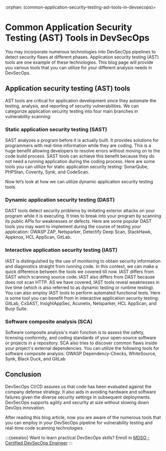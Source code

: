 :orphan:
(common-application-security-testing-ast-tools-in-devsecops)=
# Common Application Security Testing (AST) Tools in DevSecOps
 

You may incorporate numerous technologies into DevSecOps pipelines to detect security flaws at different phases. Application security testing (AST) tools are one example of these technologies. This blog page will provide you various tools that you can utilize for your different analysis needs in DevSecOps.

## Application security testing (AST) tools

AST tools are critical for application development since they automate the testing, analysis, and reporting of security vulnerabilities. We can categorize application security testing into four main branches in vulnerability scanning:

### Static application security testing (SAST)

SAST analyzes a program before it is actually built. It provides solutions for programmers with real-time information while they are coding. This is a huge benefit allowing developers to resolve errors without moving on to the code build process. SAST tools can achieve this benefit because they do not need a running application during the coding process. Here are some tools you can utilize for static application security testing: SonarQube, PHPStan, Coverity, Synk, and CodeScan.

Now let’s look at how we can utilize dynamic application security testing tools.

### Dynamic application security testing (DAST)

DAST tools detect security problems by imitating exterior attacks on your program while it is executing.
It tries to break into your program by scanning its public APIs for weaknesses or defects. Here are some popular DAST tools you may want to implement during the course of testing your application: OWASP ZAP, Netsparker, Detectify Deep Scan, StackHawk, Appknox, HCL AppScan, GitLab.

### Interactive application security testing (IAST)

IAST is distinguished by the use of monitoring to obtain security information and diagnostics straight from running code. In this context, we can make a quick difference between the tools we covered till now. IAST differs from SAST which scanning source code. IAST also differs from DAST because does not scan HTTP. AS we have covered, IAST tools reveal weaknesses in live time (which is also referred to as dynamic testing or runtime testing). You can also employ IAST tools to perform automated functional tests. Here is some tool you can benefit from in interactive application security testing: GitLab, CxSAST, InsightAppSec, Acunetix, Netsparker, HCL AppScan, and Burp Suite.

### Software composite analysis (SCA)

Software composite analysis's main function is to assess the safety, licensing conformity, and coding standards of your open-source software or projects in a repository. SCA also tries to discover common flaws inside your project's external dependencies. You can utilize the following tools for software composite analysis: OWASP Dependency-Checks, WhiteSource, Synk, Black Duck, and GitLab

## Conclusion

DevSecOps CI/CD assures us that code has been evaluated against the company defense strategy. It also aids in avoiding hardware and software failures given the diverse security settings in subsequent deployments. DevSecOps supports agility and security at size without slowing down DevOps innovation.

After reading this blog article, now you are aware of the numerous tools that you can employ in your DevSecOps pipeline for vulnerability testing and real-time code scanning technologies.

:::{seealso}
Want to learn practical DevSecOps skills? Enroll in [MDSO - Certified DevSecOps Engineer](https://www.mosse-institute.com/certifications/mdso-certified-devsecops-engineer.html)
:::